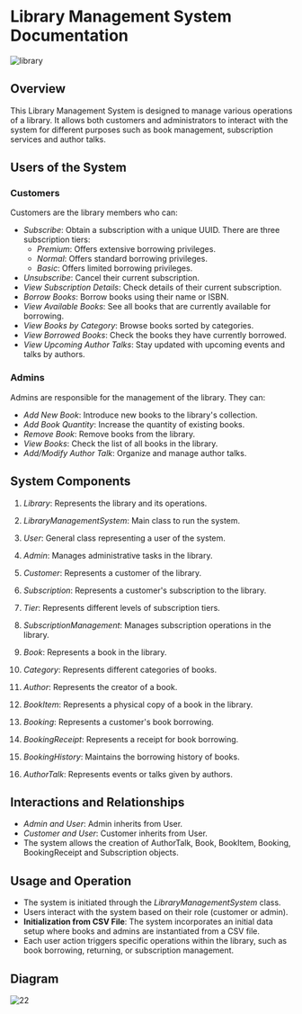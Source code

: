 # Library Management System Documentation
![library](https://github.com/Ostrobogulous/Library_Management_System/assets/73111142/4bd72bd4-db50-4233-a82e-3e59eb178f54)
## Overview
This Library Management System is designed to manage various operations of a library. It allows both customers and administrators to interact with the system for different purposes such as book management, subscription services and author talks.

## Users of the System

### Customers
Customers are the library members who can:

- *Subscribe*: Obtain a subscription with a unique UUID. There are three subscription tiers:
  - *Premium*: Offers extensive borrowing privileges.
  - *Normal*: Offers standard borrowing privileges.
  - *Basic*: Offers limited borrowing privileges.
- *Unsubscribe*: Cancel their current subscription.
- *View Subscription Details*: Check details of their current subscription.
- *Borrow Books*: Borrow books using their name or ISBN.
- *View Available Books*: See all books that are currently available for borrowing.
- *View Books by Category*: Browse books sorted by categories.
- *View Borrowed Books*: Check the books they have currently borrowed.
- *View Upcoming Author Talks*: Stay updated with upcoming events and talks by authors.

### Admins
Admins are responsible for the management of the library. They can:

- *Add New Book*: Introduce new books to the library's collection.
- *Add Book Quantity*: Increase the quantity of existing books.
- *Remove Book*: Remove books from the library.
- *View Books*: Check the list of all books in the library.
- *Add/Modify Author Talk*: Organize and manage author talks.

## System Components

1. *Library*: Represents the library and its operations.

2. *LibraryManagementSystem*: Main class to run the system.

3. *User*: General class representing a user of the system.

4. *Admin*: Manages administrative tasks in the library.

5. *Customer*: Represents a customer of the library.

6. *Subscription*: Represents a customer's subscription to the library.

7. *Tier*: Represents different levels of subscription tiers.

8. *SubscriptionManagement*: Manages subscription operations in the library.

9. *Book*: Represents a book in the library.

10. *Category*: Represents different categories of books.

11. *Author*: Represents the creator of a book.

12. *BookItem*: Represents a physical copy of a book in the library.

13. *Booking*: Represents a customer's book borrowing.

14. *BookingReceipt*: Represents a receipt for book borrowing.

15. *BookingHistory*: Maintains the borrowing history of books.

16. *AuthorTalk*: Represents events or talks given by authors.


## Interactions and Relationships

- *Admin and User*: Admin inherits from User.
- *Customer and User*: Customer inherits from User.
- The system allows the creation of AuthorTalk, Book, BookItem, Booking, BookingReceipt and Subscription objects.

## Usage and Operation

- The system is initiated through the *LibraryManagementSystem* class.
- Users interact with the system based on their role (customer or admin).
- **Initialization from CSV File**: The system incorporates an initial data setup where books and admins are instantiated from a CSV file.
- Each user action triggers specific operations within the library, such as book borrowing, returning, or subscription management.

## Diagram
![22](https://github.com/Ostrobogulous/Library_Management_System/assets/73111142/df1d9d57-87ed-42fb-a18c-777ae6515246)
